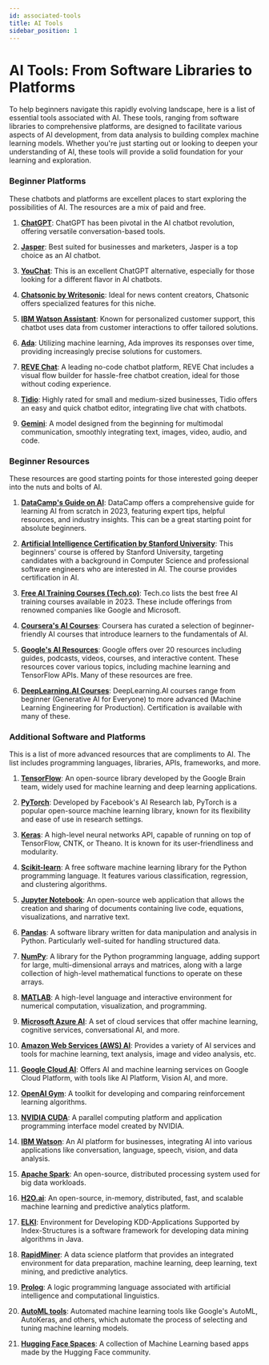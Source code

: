 ```yaml
---
id: associated-tools
title: AI Tools
sidebar_position: 1
---
```


# AI Tools: From Software Libraries to Platforms

To help beginners navigate this rapidly evolving landscape, here is a list of essential tools associated with AI. These tools, ranging from software libraries to comprehensive platforms, are designed to facilitate various aspects of AI development, from data analysis to building complex machine learning models. Whether you're just starting out or looking to deepen your understanding of AI, these tools will provide a solid foundation for your learning and exploration.

### Beginner Platforms

These chatbots and platforms are excellent places to start exploring the possibilities of AI. The resources are a mix of paid and free.

1. [**ChatGPT**](https://openai.com/chatgpt): ChatGPT has been pivotal in the AI chatbot revolution, offering versatile conversation-based tools.

2. [**Jasper**](https://www.jasper.ai/): Best suited for businesses and marketers, Jasper is a top choice as an AI chatbot.

3. [**YouChat**](https://you.com/): This is an excellent ChatGPT alternative, especially for those looking for a different flavor in AI chatbots.

4. [**Chatsonic by Writesonic**](https://writesonic.com/chat): Ideal for news content creators, Chatsonic offers specialized features for this niche.

5. [**IBM Watson Assistant**](https://www.ibm.com/products/watsonx-assistant): Known for personalized customer support, this chatbot uses data from customer interactions to offer tailored solutions.

6. [**Ada**](https://www.ada.cx/): Utilizing machine learning, Ada improves its responses over time, providing increasingly precise solutions for customers.

7. [**REVE Chat**](https://www.revechat.com): A leading no-code chatbot platform, REVE Chat includes a visual flow builder for hassle-free chatbot creation, ideal for those without coding experience.

8. [**Tidio**](https://www.tidio.com/): Highly rated for small and medium-sized businesses, Tidio offers an easy and quick chatbot editor, integrating live chat with chatbots.

9. [**Gemini**](https://deepmind.google/technologies/gemini/#introduction): A model designed from the beginning for multimodal communication, smoothly integrating text, images, video, audio, and code.

### Beginner Resources

These resources are good starting points for those interested going deeper into the nuts and bolts of AI. 

1. [**DataCamp's Guide on AI**](https://www.datacamp.com): DataCamp offers a comprehensive guide for learning AI from scratch in 2023, featuring expert tips, helpful resources, and industry insights. This can be a great starting point for absolute beginners.

2. [**Artificial Intelligence Certification by Stanford University**](https://online.stanford.edu/programs/artificial-intelligence-professional-program): This beginners' course is offered by Stanford University, targeting candidates with a background in Computer Science and professional software engineers who are interested in AI. The course provides certification in AI.

3. [**Free AI Training Courses (Tech.co)**](https://tech.co/news/best-free-ai-training-courses): Tech.co lists the best free AI training courses available in 2023. These include offerings from renowned companies like Google and Microsoft.

4. [**Coursera's AI Courses**](https://www.coursera.org/courses?query=artificial%20intelligence): Coursera has curated a selection of beginner-friendly AI courses that introduce learners to the fundamentals of AI.

5. [**Google's AI Resources**](https://ai.google/): Google offers over 20 resources including guides, podcasts, videos, courses, and interactive content. These resources cover various topics, including machine learning and TensorFlow APIs. Many of these resources are free.

6. [**DeepLearning.AI Courses**](https://www.deeplearning.ai/courses/): DeepLearning.AI courses range from beginner (Generative AI for Everyone) to more advanced (Machine Learning Engineering for Production). Certification is available with many of these.

### Additional Software and Platforms

This is a list of more advanced resources that are compliments to AI. The list includes programming languages, libraries, APIs, frameworks, and more.

1. [**TensorFlow**](https://www.tensorflow.org/): An open-source library developed by the Google Brain team, widely used for machine learning and deep learning applications.

2. [**PyTorch**](https://pytorch.org/): Developed by Facebook's AI Research lab, PyTorch is a popular open-source machine learning library, known for its flexibility and ease of use in research settings.

3. [**Keras**](https://keras.io/): A high-level neural networks API, capable of running on top of TensorFlow, CNTK, or Theano. It is known for its user-friendliness and modularity.

4. [**Scikit-learn**](https://scikit-learn.org/): A free software machine learning library for the Python programming language. It features various classification, regression, and clustering algorithms.

5. [**Jupyter Notebook**](https://jupyter.org/): An open-source web application that allows the creation and sharing of documents containing live code, equations, visualizations, and narrative text.

6. [**Pandas**](https://pandas.pydata.org/): A software library written for data manipulation and analysis in Python. Particularly well-suited for handling structured data.

7. [**NumPy**](https://numpy.org/): A library for the Python programming language, adding support for large, multi-dimensional arrays and matrices, along with a large collection of high-level mathematical functions to operate on these arrays.

8. [**MATLAB**](https://www.mathworks.com/products/matlab.html): A high-level language and interactive environment for numerical computation, visualization, and programming.

9. [**Microsoft Azure AI**](https://azure.microsoft.com/en-us/overview/ai-platform/): A set of cloud services that offer machine learning, cognitive services, conversational AI, and more.

10. [**Amazon Web Services (AWS) AI**](https://aws.amazon.com/machine-learning/): Provides a variety of AI services and tools for machine learning, text analysis, image and video analysis, etc.

11. [**Google Cloud AI**](https://cloud.google.com/products/ai/): Offers AI and machine learning services on Google Cloud Platform, with tools like AI Platform, Vision AI, and more.

12. [**OpenAI Gym**](https://gym.openai.com/): A toolkit for developing and comparing reinforcement learning algorithms.

13. [**NVIDIA CUDA**](https://developer.nvidia.com/cuda-zone): A parallel computing platform and application programming interface model created by NVIDIA.

14. [**IBM Watson**](https://www.ibm.com/watson): An AI platform for businesses, integrating AI into various applications like conversation, language, speech, vision, and data analysis.

15. [**Apache Spark**](https://spark.apache.org/): An open-source, distributed processing system used for big data workloads.

16. [**H2O.ai**](https://www.h2o.ai/): An open-source, in-memory, distributed, fast, and scalable machine learning and predictive analytics platform.

17. [**ELKI**](https://elki-project.github.io/): Environment for Developing KDD-Applications Supported by Index-Structures is a software framework for developing data mining algorithms in Java.

18. [**RapidMiner**](https://rapidminer.com/): A data science platform that provides an integrated environment for data preparation, machine learning, deep learning, text mining, and predictive analytics.

19. [**Prolog**](https://www.swi-prolog.org/): A logic programming language associated with artificial intelligence and computational linguistics.

20. [**AutoML tools**](https://cloud.google.com/automl): Automated machine learning tools like Google's AutoML, AutoKeras, and others, which automate the process of selecting and tuning machine learning models.

21. [**Hugging Face Spaces**](https://huggingface.co/spaces): A collection of Machine Learning based apps made by the Hugging Face community. 